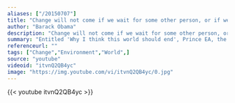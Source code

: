 ```yaml
---
aliases: ["/20150707"]
title: "Change will not come if we wait for some other person, or if we wait for some other time. We are the ones we've been waiting for. We are the change that we seek."
author: "Barack Obama"
description: "Change will not come if we wait for some other person, or if we wait for some other time. We are the ones we've been waiting for. We are the change that we seek. - Barack Obama quotes from GetInspired365.com"
summary: "Entitled 'Why I think this world should end', Prince EA, the spoken word artist, looks at what we can do to save the world."
referenceurl: ""
tags: ["Change","Environment","World",]
source: "youtube"
videoid: "itvnQ2QB4yc"
image: "https://img.youtube.com/vi/itvnQ2QB4yc/0.jpg"
---
```


{{< youtube itvnQ2QB4yc >}}
